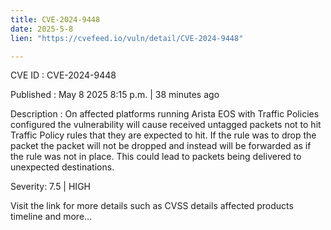 ```yaml
---
title: CVE-2024-9448
date: 2025-5-8
lien: "https://cvefeed.io/vuln/detail/CVE-2024-9448"

---
```


CVE ID : CVE-2024-9448

Published :  May 8
2025
8:15 p.m. | 38 minutes ago

Description : On affected platforms running Arista EOS with Traffic Policies configured the vulnerability will cause received untagged packets not to hit Traffic Policy rules that they are expected to hit. If the rule was to drop the packet
the packet will not be dropped and instead will be forwarded as if the rule was not in place. This could lead to packets being delivered to unexpected destinations.

Severity: 7.5 | HIGH

Visit the link for more details
such as CVSS details
affected products
timeline
and more...

